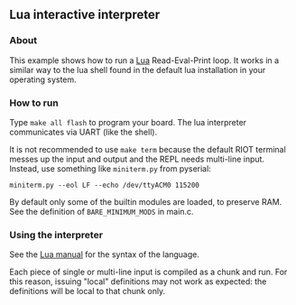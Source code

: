 ## Lua interactive interpreter

### About

This example shows how to run a [Lua](https://www.lua.org/) Read-Eval-Print loop.
It works in a similar way to the lua shell found in the default lua installation
in your operating system.


### How to run

Type `make all flash` to program your board. The lua interpreter communicates
via UART (like the shell).

It is not recommended to use `make term` because the default RIOT terminal messes
up the input and output and the REPL needs multi-line input. Instead, use something
like `miniterm.py` from pyserial:

```
miniterm.py --eol LF --echo /dev/ttyACM0 115200
```

By default only some of the builtin modules are loaded, to preserve RAM. See
the definition of `BARE_MINIMUM_MODS` in main.c.

### Using the interpreter

See the [Lua manual](https://www.lua.org/manual/5.3/) for the syntax of the language.

Each piece of single or multi-line input is compiled as a chunk and run. For this
reason, issuing "local" definitions may not work as expected: the definitions
will be local to that chunk only.
